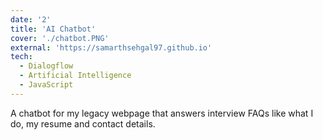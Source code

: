 ```yaml
---
date: '2'
title: 'AI Chatbot'
cover: './chatbot.PNG'
external: 'https://samarthsehgal97.github.io'
tech:
  - Dialogflow
  - Artificial Intelligence
  - JavaScript
---
```


A chatbot for my legacy webpage that answers interview FAQs like what I do, my resume and contact details.
